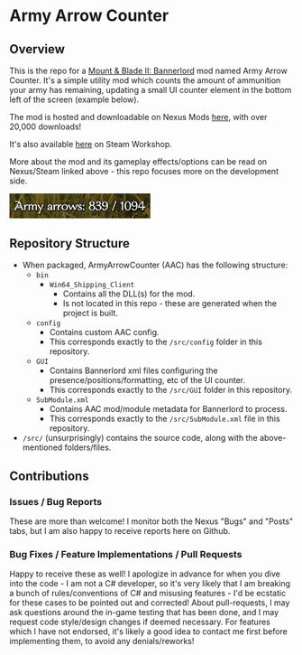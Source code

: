 # Army Arrow Counter

## Overview

This is the repo for a [Mount & Blade II: Bannerlord](https://store.steampowered.com/app/261550/Mount__Blade_II_Bannerlord/) mod named Army Arrow Counter. It's a simple utility mod which counts the amount of ammunition your army has remaining, updating a small UI counter element in the bottom left of the screen (example below). 

The mod is hosted and downloadable on Nexus Mods [here](https://www.nexusmods.com/mountandblade2bannerlord/mods/448), with over 20,000 downloads! 

It's also available [here](https://steamcommunity.com/sharedfiles/filedetails/?id=2875690459) on Steam Workshop.

More about the mod and its gameplay effects/options can be read on Nexus/Steam linked above - this repo focuses more on the development side.

<img src="repo-images/exact-fraction-example.PNG" alt="ui-example" width="250"/>

## Repository Structure

- When packaged, ArmyArrowCounter (AAC) has the following structure:
  - `bin`
    - `Win64_Shipping_Client`
      - Contains all the DLL(s) for the mod.
      - Is not located in this repo - these are generated when the project is built.
  - `config`
    - Contains custom AAC config.
    - This corresponds exactly to the `/src/config` folder in this repository.
  - `GUI`
    - Contains Bannerlord xml files configuring the presence/positions/formatting, etc of the UI counter.
    - This corresponds exactly to the `/src/GUI` folder in this repository.
  - `SubModule.xml`
    - Contains AAC mod/module metadata for Bannerlord to process.
    - This corresponds exactly to the `/src/SubModule.xml` file in this repository.
- `/src/` (unsurprisingly) contains the source code, along with the above-mentioned folders/files.

## Contributions

### Issues / Bug Reports

These are more than welcome! I monitor both the Nexus "Bugs" and "Posts" tabs, but I am also happy to receive reports here on Github.

### Bug Fixes / Feature Implementations / Pull Requests

Happy to receive these as well! I apologize in advance for when you dive into the code - I am not a C# developer, so it's very likely that I am breaking a bunch of rules/conventions of C# and misusing features - I'd be ecstatic for these cases to be pointed out and corrected!
About pull-requests, I may ask questions around the in-game testing that has been done, and I may request code style/design changes if deemed necessary. For features which I have not endorsed, it's likely a good idea to contact me first before implementing them, to avoid any denials/reworks!
